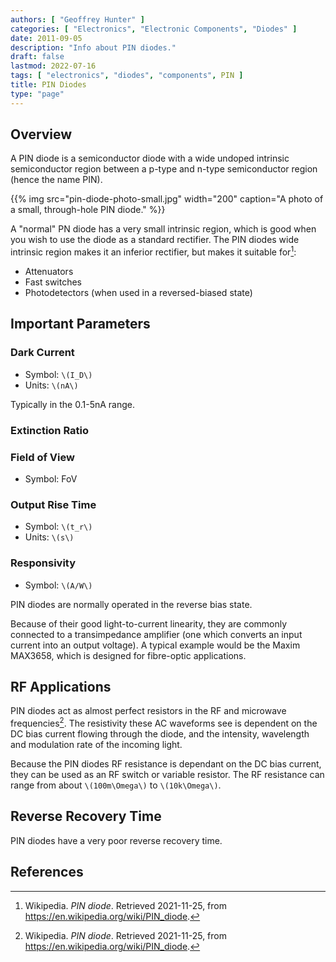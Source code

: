 ```yaml
---
authors: [ "Geoffrey Hunter" ]
categories: [ "Electronics", "Electronic Components", "Diodes" ]
date: 2011-09-05
description: "Info about PIN diodes."
draft: false
lastmod: 2022-07-16
tags: [ "electronics", "diodes", "components", PIN ]
title: PIN Diodes
type: "page"
---
```


## Overview

A PIN diode is a semiconductor diode with a wide undoped intrinsic semiconductor region between a p-type and n-type semiconductor region (hence the name PIN).

{{% img src="pin-diode-photo-small.jpg" width="200" caption="A photo of a small, through-hole PIN diode." %}}

A "normal" PN diode has a very small intrinsic region, which is good when you wish to use the diode as a standard rectifier. The PIN diodes wide intrinsic region makes it an inferior rectifier, but makes it suitable for[^bib-wikip-pin-diode]:

* Attenuators
* Fast switches
* Photodetectors (when used in a reversed-biased state)

## Important Parameters

### Dark Current

* Symbol: `\(I_D\)`
* Units: `\(nA\)`

Typically in the 0.1-5nA range.

### Extinction Ratio

### Field of View

* Symbol: FoV

### Output Rise Time

* Symbol: `\(t_r\)`
* Units: `\(s\)`

### Responsivity
* Symbol: `\(A/W\)`

PIN diodes are normally operated in the reverse bias state.

Because of their good light-to-current linearity, they are commonly connected to a transimpedance amplifier (one which converts an input current into an output voltage). A typical example would be the Maxim MAX3658, which is designed for fibre-optic applications.

## RF Applications

PIN diodes act as almost perfect resistors in the RF and microwave frequencies[^bib-wikip-pin-diode]. The resistivity these AC waveforms see is dependent on the DC bias current flowing through the diode, and the intensity, wavelength and modulation rate of the incoming light.

Because the PIN diodes RF resistance is dependant on the DC bias current, they can be used as an RF switch or variable resistor. The RF resistance can range from about `\(100m\Omega\)` to `\(10k\Omega\)`.

## Reverse Recovery Time

PIN diodes have a very poor reverse recovery time.

## References

[^bib-wikip-pin-diode]:  Wikipedia. _PIN diode_. Retrieved 2021-11-25, from https://en.wikipedia.org/wiki/PIN_diode.
